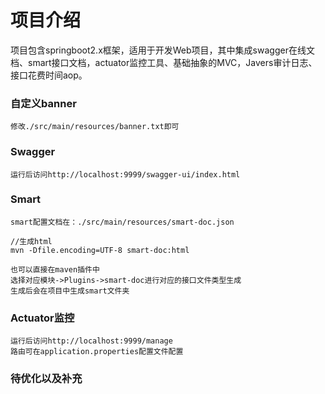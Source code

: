 # 项目介绍
项目包含springboot2.x框架，适用于开发Web项目，其中集成swagger在线文档、smart接口文档，actuator监控工具、基础抽象的MVC，Javers审计日志、接口花费时间aop。

### 自定义banner
```text
修改./src/main/resources/banner.txt即可
```

### Swagger
```text
运行后访问http://localhost:9999/swagger-ui/index.html
```

### Smart
```text
smart配置文档在：./src/main/resources/smart-doc.json

//生成html
mvn -Dfile.encoding=UTF-8 smart-doc:html

也可以直接在maven插件中
选择对应模块->Plugins->smart-doc进行对应的接口文件类型生成
生成后会在项目中生成smart文件夹
```

### Actuator监控
```text
运行后访问http://localhost:9999/manage
路由可在application.properties配置文件配置
```

### 待优化以及补充